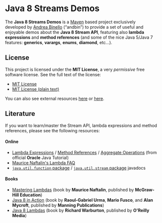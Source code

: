 # Java 8 Streams Demos

The **Java 8 Streams Demos** is a [Maven](https://maven.apache.org "Apache Maven") based project exclusively developed by [Andrea Binello](http://www.andbin.net) (&ldquo;andbin&rdquo;) to provide a set of useful and enjoyable demos about the **Java 8 Stream API**, featuring also **lambda expressions** and **method references** (and some of the nice Java 5/Java 7 features: **generics**, **varargs**, **enums**, **diamond**, etc...).

## License

This project is licensed under the **MIT License**, a very *permissive* free software license. See the full text of the license:

* [MIT License](MIT-LICENSE.md)
* [MIT License (plain text)](MIT-LICENSE.txt)

You can also see external resources [here](http://opensource.org/licenses/MIT "The MIT License (MIT) | Open Source Initiative") or [here](http://choosealicense.com/licenses/mit/ "MIT License - Choose a License").

## Literature

If you want to learn/master the Stream API, lambda expressions and method references, please see the following resources:

#### Online

* [Lambda Expressions](https://docs.oracle.com/javase/tutorial/java/javaOO/lambdaexpressions.html) / [Method References](https://docs.oracle.com/javase/tutorial/java/javaOO/methodreferences.html) / [Aggregate Operations](https://docs.oracle.com/javase/tutorial/collections/streams/index.html) (from official **Oracle** Java Tutorial)
* [Maurice Naftalin's Lambda FAQ](http://www.lambdafaq.org)
* [`java.util.function` package](https://docs.oracle.com/javase/8/docs/api/java/util/function/package-summary.html) / [`java.util.stream` package](https://docs.oracle.com/javase/8/docs/api/java/util/stream/package-summary.html) javadocs

#### Books

* [Mastering Lambdas](https://www.mhprofessional.com/9780071829625-usa-mastering-lambdas-group) (book by **Maurice Naftalin**, published by **McGraw-Hill Education**)
* [Java 8 in Action](https://www.manning.com/books/java-8-in-action) (book by **Raoul-Gabriel Urma**, **Mario Fusco**, and **Alan Mycroft**, published by **Manning Publications**)
* [Java 8 Lambdas](http://shop.oreilly.com/product/0636920030713.do) (book by **Richard Warburton**, published by **O'Reilly Media**)
